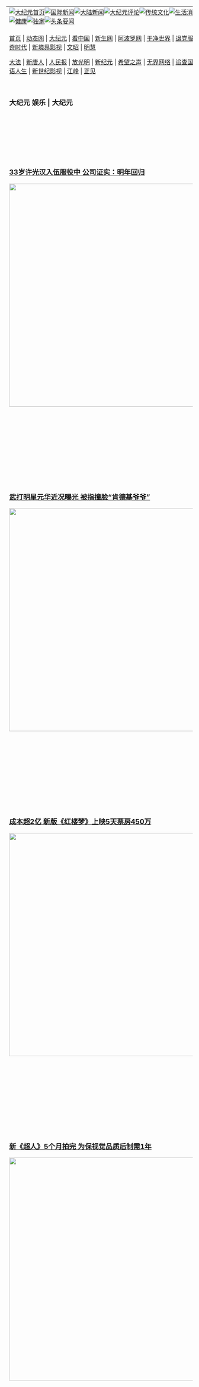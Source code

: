 <a name="1" id="1" target="_blank">&nbsp;</a> <span id="1">&nbsp;</span><table align=center border="0"><tr><td colspan="2" VALIGN=TOP><a href="https://github.com/1992513/djy/blob/master/gb/nf1351518.md#1"><img src="https://raw.githubusercontent.com/1992513/www/master/t/djy/1.jpg" title="大纪元首页" alt="大纪元首页"></a><a href="https://github.com/1992513/djy/blob/master/gb/n24hr.md#1"><img src="https://raw.githubusercontent.com/1992513/www/master/t/djy/3.jpg" title="国际新闻" alt="国际新闻"></a><a href="https://github.com/1992513/djy/blob/master/gb/nsc413.md#1"><img src="https://raw.githubusercontent.com/1992513/www/master/t/djy/4.jpg" title="大陆新闻" alt="大陆新闻"></a><a href="https://github.com/1992513/djy/blob/master/gb/news392.md#1"><img src="https://raw.githubusercontent.com/1992513/www/master/t/djy/5.jpg" title="大纪元评论" alt="大纪元评论"></a><a href="https://github.com/1992513/djy/blob/master/gb/news2007.md#1"><img src="https://raw.githubusercontent.com/1992513/www/master/t/djy/6.jpg" title="传统文化" alt="传统文化"></a><a href="https://github.com/1992513/djy/blob/master/gb/news2008.md#1"><img src="https://raw.githubusercontent.com/1992513/www/master/t/djy/7.jpg" title="生活消费" alt="生活消费"></a><a href="https://github.com/1992513/djy/blob/master/gb/ncyule.md#1"><img src="https://raw.githubusercontent.com/1992513/www/master/t/djy/8.jpg" title="娱乐休闲" alt="娱乐休闲"></a><a href="https://github.com/1992513/djy/blob/master/gb/nsc1002.md#1"><img src="https://raw.githubusercontent.com/1992513/www/master/t/djy/9.jpg" title="健康" alt="健康"></a><a href="https://github.com/1992513/djy/blob/master/gb/nf6092.md#1"><img src="https://raw.githubusercontent.com/1992513/www/master/t/djy/10a.jpg" title="独家" alt="独家"></a><a href="https://github.com/1992513/djy/blob/master/gb/nf4514.md#1"><img src="https://raw.githubusercontent.com/1992513/www/master/t/djy/12a.jpg" title="头条要闻" alt="头条要闻"></a></td></tr><tr><td colspan="2" VALIGN=TOP><p><a href="https://github.com/1992513/www/blob/master/README.md?bemznoyyv#1" target="_blank">首页</a> | <a href="https://d3siwajeg0khti.cloudfront.net/1?bruwngg" target="_blank">动态网</a> | <a href="https://dlph7fabhsbfp.cloudfront.net/2?gblukfb" target="_blank">大纪元</a> | <a href="https://dlp02mn13eakq.cloudfront.net/4?jngukl" target="_blank">看中国</a> | <a href="https://d1xqyoddjp48c4.cloudfront.net/pHh5q?rsexomlpu" target="_blank">新生网</a> | <a href="https://d3c3t179l61pwn.cloudfront.net/tktpt?waxpreu" target="_blank">阿波罗网</a> | <a href="https://d2ktwgchvgcnzd.cloudfront.net/Mjpvu?mpenmgua" target="_blank">干净世界</a> | <a href="https://d35iuueyr80mg8.cloudfront.net/10?brqvrbt" target="_blank">退党服务</a> | <a href="https://d1nvr7ffvd2d6n.cloudfront.net/Rffqf?bybdk" target="_blank">明慧广播</a> | <a href="https://d1q5zi9q4mpi9f.cloudfront.net/nw9Vn?cvmrpgnr" target="_blank">传奇时代</a> | <a href="https://d1nm4aa0eu3bxh.cloudfront.net/AF9AG?ejowc" target="_blank">新境界影视</a> | <a href="https://d1jex6syje0yji.cloudfront.net/zqMQA?syocvj" target="_blank">文昭</a> | <a href="https://d2tha3bwxphnwp.cloudfront.net/7?jbpskx" target="_blank">明慧</a></p><p><a href="https://dl1ez95kskssm.cloudfront.net/9?osndkung" target="_blank">大法</a> | <a href="https://d10efcw5kfoez9.cloudfront.net/3?zdhbmrr" target="_blank">新唐人</a> | <a href="https://doqmgyop4u892.cloudfront.net/obAhT?yegwbvdg" target="_blank">人民报</a> | <a href="https://d1dy14m1lbgtrj.cloudfront.net/xXNHu?keiphjxu" target="_blank">放光明</a> | <a href="https://dvucua6a0b85v.cloudfront.net/5?buhvhtne" target="_blank">新纪元</a> | <a href="https://dlph7fabhsbfp.cloudfront.net/6?uxbprqu" target="_blank">希望之声</a> | <a href="https://d2bd0i85jg8bcc.cloudfront.net/11?cjojvi" target="_blank">无界网络</a> | <a href="https://dlp02mn13eakq.cloudfront.net/Pueji?bsiqyayl" target="_blank">追查国际</a> | <a href="https://dlp02mn13eakq.cloudfront.net/16?nyikvoo" target="_blank">明慧之窗</a> | <a href="https://d3dnxm84b62m8k.cloudfront.net/LdvzZ?xrvur" target="_blank">细语人生</a> | <a href="https://d3t1om6knkjnq4.cloudfront.net/fBn3r?qpebyqlxo" target="_blank">新世纪影视</a> | <a href="https://duxu97yt14q37.cloudfront.net/PUWMb?olffehf" target="_blank">江峰</a> | <a href="https://d3a3umoypakbtm.cloudfront.net/8?kjwliwea" target="_blank">正见</a></p></td></tr><tr><td width="626"><h3><p><strong>大纪元  娱乐 | 大纪元</strong></p></h3></td><td VALIGN=TOP rowspan=60><a href="https://d1traiy92oq93.cloudfront.net/video/play/1034.html" target="_blank"><img  src="https://raw.githubusercontent.com/1992513/djy/master/gb/300/gudianwu.jpg" title="神韵古典舞技巧表演" alt="神韵古典舞技巧表演"></a><br><a href="https://d1traiy92oq93.cloudfront.net/video/play/1154.html" target="_blank"><img  src="https://raw.githubusercontent.com/1992513/djy/master/gb/300/9ping.jpg" title="九评共产党" alt="九评共产党"></a><br><a href="https://d1traiy92oq93.cloudfront.net/video/play/1118.html" target="_blank"><img  src="https://raw.githubusercontent.com/1992513/djy/master/gb/300/communism.jpg" title="共产主义终极目的" alt="共产主义终极目的"></a><br><a href="https://d1traiy92oq93.cloudfront.net/video/play/1.html" target="_blank"><img  src="https://raw.githubusercontent.com/1992513/djy/master/gb/300/weihuo.jpg" title="中共的伪火骗局" alt="中共的伪火骗局"></a><br><a href="https://d1traiy92oq93.cloudfront.net/video/play/2.html" target="_blank"><img  src="https://raw.githubusercontent.com/1992513/djy/master/gb/300/changzhi.jpg" title="古今奇观 藏字石" alt="古今奇观 藏字石"></a><br><a href="https://d1traiy92oq93.cloudfront.net/video/play/1044.html" target="_blank"><img  src="https://raw.githubusercontent.com/1992513/djy/master/gb/300/tianan.jpg" title="通往天安门的旅程" alt="通往天安门的旅程"></a><br><a href="https://d1traiy92oq93.cloudfront.net/video/play/49.html" target="_blank"><img  src="https://raw.githubusercontent.com/1992513/djy/master/gb/300/weilai.jpg" title="未来人的神话" alt="未来人的神话"></a><br><a href="https://d1traiy92oq93.cloudfront.net/video/play/1216.html" target="_blank"><img  src="https://raw.githubusercontent.com/1992513/djy/master/gb/300/ji-zy.jpg" title="中共罪恶的活摘" alt="中共罪恶的活摘"></a><br><a href="https://d1traiy92oq93.cloudfront.net/video/play/1080.html" target="_blank"><img  src="https://raw.githubusercontent.com/1992513/djy/master/gb/300/huozhai.jpg" title="铁证如山" alt="铁证如山"></a><br><a href="https://d1traiy92oq93.cloudfront.net/video/play/149.html" target="_blank"><img  src="https://raw.githubusercontent.com/1992513/djy/master/gb/300/4ke.jpg" title="一家四口死于中共暴政" alt="一家四口死于中共暴政"></a><br><a href="https://d1traiy92oq93.cloudfront.net/video/play/150.html" target="_blank"><img  src="https://raw.githubusercontent.com/1992513/djy/master/gb/300/jie-di.jpg" title="─弟妹相继死于中共迫害" alt="─弟妹相继死于中共迫害"></a><br><a href="https://d1traiy92oq93.cloudfront.net/video/play/154.html" target="_blank"><img  src="https://raw.githubusercontent.com/1992513/djy/master/gb/300/ma-sj.jpg" title="她们许多已经被中共迫害至死" alt="她们许多已经被中共迫害至死"></a><br><a href="https://d1traiy92oq93.cloudfront.net/video/play/153.html" target="_blank"><img  src="https://raw.githubusercontent.com/1992513/djy/master/gb/300/shuan-cxl.jpg" title="双城血泪" alt="双城血泪"></a><br><a href="https://d1traiy92oq93.cloudfront.net/video/play/21.html" target="_blank"><img  src="https://raw.githubusercontent.com/1992513/djy/master/gb/300/wu-zbh.jpg" title="震撼人心的无罪辩护" alt="震撼人心的无罪辩护"></a><br><a href="https://d1traiy92oq93.cloudfront.net/video/play/158.html" target="_blank"><img  src="https://raw.githubusercontent.com/1992513/djy/master/gb/300/6c10-720.jpg" title="中共的迫害与掩盖" alt="中共的迫害与掩盖"></a><br><a href="https://d1traiy92oq93.cloudfront.net/video/play/30.html" target="_blank"><img  src="https://raw.githubusercontent.com/1992513/djy/master/gb/300/xian-z.jpg" title="中共官员的选择" alt="中共官员的选择"></a><br><a href="https://d1traiy92oq93.cloudfront.net/video/play/3.html" target="_blank"><img  src="https://raw.githubusercontent.com/1992513/djy/master/gb/300/1400l.jpg" title="剖析中共造假" alt="剖析中共造假"></a><br><a href="https://d1traiy92oq93.cloudfront.net/video/play/1103.html" target="_blank"><img  src="https://raw.githubusercontent.com/1992513/djy/master/gb/300/425.jpg" title="万人上访真相" alt="万人上访真相"></a><br><a href="https://d1traiy92oq93.cloudfront.net/video/play/121.html" target="_blank"><img  src="https://raw.githubusercontent.com/1992513/djy/master/gb/300/qing-h.jpg" title="被中共迫害的清华学子" alt="被中共迫害的清华学子"></a><br><a href="https://d1traiy92oq93.cloudfront.net/video/play/14.html" target="_blank"><img  src="https://raw.githubusercontent.com/1992513/djy/master/gb/300/jian-z513.jpg" title="见证五月十三日" alt="见证五月十三日"></a><br><a href="https://d1traiy92oq93.cloudfront.net/video/play/1096.html" target="_blank"><img  src="https://raw.githubusercontent.com/1992513/djy/master/gb/300/gongfu.jpg" title="功夫 寻道" alt="功夫 寻道"></a><br><a href="https://d1traiy92oq93.cloudfront.net/video/play/1104.html" target="_blank"><img  src="https://raw.githubusercontent.com/1992513/djy/master/gb/300/guangguimian.jpg" title="歌唱家人生奇迹" alt="歌唱家人生奇迹"></a><br><a href="https://d1traiy92oq93.cloudfront.net/video/play/163.html" target="_blank"><img  src="https://raw.githubusercontent.com/1992513/djy/master/gb/300/ming-jjy.jpg" title="名校精英的选择" alt="名校精英的选择"></a><br><a href="https://d1traiy92oq93.cloudfront.net/video/play/18.html" target="_blank"><img  src="https://raw.githubusercontent.com/1992513/djy/master/gb/300/yin-lj.jpg" title="音乐之家的故事" alt="音乐之家的故事"></a><br><a href="https://d1traiy92oq93.cloudfront.net/video/play/33.html" target="_blank"><img  src="https://raw.githubusercontent.com/1992513/djy/master/gb/300/ming-hsf.jpg" title="平凡中的不平凡" alt="平凡中的不平凡"></a><br><a href="https://github.com/1992513/www/blob/master/README.md?dfh#9" target="_blank"><img  src="https://raw.githubusercontent.com/1992513/djy/master/gb/300/yong-h.jpg" title="永恒的见证"  alt="永恒的见证"></a><br><a href="https://github.com/1992513/djy/blob/master/gb/13/9/29/n3974789.md?dfh#1" target="_blank"><img  src="https://raw.githubusercontent.com/1992513/djy/master/gb/300/shang-lnz.jpg" title="善良女子被中共投男牢"  alt="善良女子被中共投男牢"></a><br><a href="https://github.com/1992513/djy/blob/master/gb/16/3/16/n4663449.md?dfh#1" target="_blank"><img  src="https://raw.githubusercontent.com/1992513/djy/master/gb/300/huo-z3.jpg" title="警卫目击中共活摘"  alt="警卫目击中共活摘"></a><br><a href="https://github.com/1992513/djy/blob/master/gb/16/8/7/n8177641.md?dfh#1" target="_blank"><img  src="https://raw.githubusercontent.com/1992513/djy/master/gb/300/huo-z4.jpg" title="证人描述活摘恐怖"  alt="证人描述活摘恐怖"></a><br><a href="https://github.com/1992513/djy/blob/master/gb/10/4/19/n2881569.md?dfh#1" target="_blank"><img  src="https://raw.githubusercontent.com/1992513/djy/master/gb/300/huo-z1.jpg" title="揭开活摘器官黑幕"  alt="揭开活摘器官黑幕"></a><br><a href="https://github.com/1992513/djy/blob/master/gb/10/11/7/n3077476.md?dfh#1" target="_blank"><img  src="https://raw.githubusercontent.com/1992513/djy/master/gb/300/ma-ks.jpg" title="马克思的成魔之路"  alt="马克思的成魔之路"></a><br><a href="https://github.com/1992513/djy/blob/master/gb/18/5/10/n10381511.md?dfh#1" target="_blank"><img  src="https://raw.githubusercontent.com/1992513/djy/master/gb/300/st1.jpg" title="关注三亿人三退"  alt="关注三亿人三退"></a><br><a href="https://github.com/1992513/djy/blob/master/gb/18/3/21/n10237682.md?dfh#1" target="_blank"><img  src="https://raw.githubusercontent.com/1992513/djy/master/gb/300/jie-t.jpg" title="解体中共复兴中华"  alt="解体中共复兴中华"></a><br><a href="https://github.com/1992513/djy/blob/master/gb/9/2/9/n2422991.md?dfh#1" target="_blank"><img  src="https://raw.githubusercontent.com/1992513/djy/master/gb/300/gao-zs.jpg" title="中共迫害良心律师"  alt="中共迫害良心律师"></a><br><a href="https://github.com/1992513/djy/blob/master/gb/18/12/9/n10900044.md?dfh#1" target="_blank"><img  src="https://raw.githubusercontent.com/1992513/djy/master/gb/300/sj1.jpg" title="三百多万人举报江泽民"  alt="三百多万人举报江泽民"></a><br><a href="https://github.com/1992513/djy/blob/master/gb/18/8/28/n10672014.md?dfh#1" target="_blank"><img  src="https://raw.githubusercontent.com/1992513/djy/master/gb/300/sj2.jpg" title="这些官员为何起诉江泽民"  alt="这些官员为何起诉江泽民"></a><br><a href="https://github.com/1992513/djy/blob/master/gb/8/12/18/n2367165.md?dfh#1" target="_blank"><img  src="https://raw.githubusercontent.com/1992513/djy/master/gb/300/liangan.jpg" title="海峡两岸的强烈反差"  alt="海峡两岸的强烈反差"></a><br><a href="https://github.com/1992513/djy/blob/master/gb/15/12/10/n4593139.md?dfh#1" target="_blank"><img  src="https://raw.githubusercontent.com/1992513/djy/master/gb/300/jia-ndzl.jpg" title="加拿大总理的贺信"  alt="加拿大总理的贺信"></a><br><a href="https://github.com/1992513/djy/blob/master/gb/11/6/17/n3289382.md?dfh#1" target="_blank"><img  src="https://raw.githubusercontent.com/1992513/djy/master/gb/300/xiao-wd.jpg" title="探寻真相兼听则明"  alt="探寻真相兼听则明"></a><br><a href="https://github.com/1992513/djy/blob/master/gb/18/10/27/n10812623.md?dfh#1" target="_blank"><img  src="https://raw.githubusercontent.com/1992513/djy/master/gb/300/yindu.jpg" title="印度媒体报道东方"  alt="印度媒体报道东方"></a><br><a href="https://github.com/1992513/djy/blob/master/gb/18/6/9/n10469652.md?dfh#1" target="_blank"><img  src="https://raw.githubusercontent.com/1992513/djy/master/gb/300/xie-j.jpg" title="不一样的海外校园"  alt="不一样的海外校园"></a><br><a href="https://github.com/1992513/djy/blob/master/gb/7/4/5/n1669415.md?dfh#1" target="_blank"><img  src="https://raw.githubusercontent.com/1992513/djy/master/gb/300/li-up.jpg" title="从大师到徒弟的传奇"  alt="从大师到徒弟的传奇"></a><br><a href="https://github.com/1992513/djy/blob/master/gb/17/5/26/n9191512.md?dfh#1" target="_blank"><img  src="https://raw.githubusercontent.com/1992513/djy/master/gb/300/zfl2.jpg" title="亿万人与东方一本奇书"  alt="亿万人与东方一本奇书"></a><br><a href="https://github.com/1992513/djy/blob/master/gb/13/11/27/n4020290.md?dfh#1" target="_blank"><img  src="https://raw.githubusercontent.com/1992513/djy/master/gb/300/zhen-h.jpg" title="大陆见不到的震撼场面"  alt="大陆见不到的震撼场面"></a><br><a href="https://github.com/1992513/djy/blob/master/gb/15/7/17/n4482910.md?dfh#1" target="_blank"><img  src="https://raw.githubusercontent.com/1992513/djy/master/gb/300/dalu-sk.jpg" title="人心向善 大陆当初盛况"  alt="人心向善 大陆当初盛况"></a><br><a href="https://github.com/1992513/djy/blob/master/gb/19/1/5/n10955468.md?dfh#1" target="_blank"><img  src="https://raw.githubusercontent.com/1992513/djy/master/gb/300/zfl1.jpg" title="追寻真理 这书讲什么"  alt="追寻真理 这书讲什么"></a><br><a href="https://github.com/1992513/www/blob/master/README.md?dfh#1" target="_blank"><img  src="https://raw.githubusercontent.com/1992513/djy/master/gb/300/fq1.jpg" title="下载免费翻墙软件"  alt="下载免费翻墙软件"></a><br></td></tr>
<tr><td><h3><a href="https://github.com/1992513/djy/blob/master/gb/24/8/21/n14314963.md#1" target="_blank">33岁许光汉入伍服役中 公司证实：明年回归</a><br></h3><a href="https://github.com/1992513/djy/blob/master/gb/24/8/21/n14314963.md#1" target="_blank"><img width="600" src="https://i.epochtimes.com/assets/uploads/2024/08/id14314966-240722050116100311-600x400.jpg"></a></td></tr>
<tr><td><h3><a href="https://github.com/1992513/djy/blob/master/gb/24/8/20/n14314717.md#1" target="_blank">武打明星元华近况曝光 被指撞脸“肯德基爷爷”</a><br></h3><a href="https://github.com/1992513/djy/blob/master/gb/24/8/20/n14314717.md#1" target="_blank"><img width="600" src="https://i.epochtimes.com/assets/uploads/2024/08/id14314766-yuan-hua-600x400.jpg"></a></td></tr>
<tr><td><h3><a href="https://github.com/1992513/djy/blob/master/gb/24/8/20/n14314684.md#1" target="_blank">成本超2亿 新版《红楼梦》上映5天票房450万</a><br></h3><a href="https://github.com/1992513/djy/blob/master/gb/24/8/20/n14314684.md#1" target="_blank"><img width="600" src="https://i.epochtimes.com/assets/uploads/2024/08/id14314714-hong-loumeng-600x400.jpg"></a></td></tr>
<tr><td><h3><a href="https://github.com/1992513/djy/blob/master/gb/24/8/20/n14314301.md#1" target="_blank">新《超人》5个月拍完 为保视觉品质后制需1年</a><br></h3><a href="https://github.com/1992513/djy/blob/master/gb/24/8/20/n14314301.md#1" target="_blank"><img width="600" src="https://i.epochtimes.com/assets/uploads/2011/08/1108050429471487-600x400.jpg"></a></td></tr>
<tr><td><h3><a href="https://github.com/1992513/djy/blob/master/gb/24/8/20/n14314307.md#1" target="_blank">林志玲推动儿少心理健康 分享“情绪3连问”</a><br></h3><a href="https://github.com/1992513/djy/blob/master/gb/24/8/20/n14314307.md#1" target="_blank"><img width="600" src="https://i.epochtimes.com/assets/uploads/2024/08/id14314694-2406010928091487-600x400.jpg"></a></td></tr>
<tr><td><h3><p><strong>大纪元   娱乐要闻</strong></p></h3></td></tr><tr><td><h4>
<a href="https://github.com/1992513/djy/blob/master/gb/24/8/21/n14315218.md#1" target="_blank"><img width="195" src="https://i.epochtimes.com/assets/uploads/2024/08/id14315237-2408210908431487-320x200.jpg"></a>
<a href="https://github.com/1992513/djy/blob/master/gb/24/8/21/n14315035.md#1" target="_blank"><img width="195" src="https://i.epochtimes.com/assets/uploads/2024/08/id14315057-2402050938171487-320x200.jpg"></a>
<a href="https://github.com/1992513/djy/blob/master/gb/24/8/20/n14314434.md#1" target="_blank"><img width="195" src="https://i.epochtimes.com/assets/uploads/2024/08/id14314436-2408200811501487-320x200.jpg"></a>
<a href="https://github.com/1992513/djy/blob/master/gb/24/8/20/n14314263.md#1" target="_blank"><img width="195" src="https://i.epochtimes.com/assets/uploads/2024/08/id14314362-240210024538100707-320x200.jpg"></a>
<a href="https://github.com/1992513/djy/blob/master/gb/24/8/20/n14313994.md#1" target="_blank"><img width="195" src="https://i.epochtimes.com/assets/uploads/2022/08/id13792804-GettyImages-1411555794-320x200.jpg"></a>
<a href="https://github.com/1992513/djy/blob/master/gb/24/8/19/n14313596.md#1" target="_blank"><img width="195" src="https://i.epochtimes.com/assets/uploads/2024/08/id14313677-230302042552100707-320x200.jpg"></a>
<tr><td><h3><p><strong>大纪元娱乐休闲  影视评论</strong></p></h3></td></tr>
<tr><td><h4><a href="https://github.com/1992513/djy/blob/master/gb/24/8/17/n14312823.md#1" target="_blank"><img src="https://i.epochtimes.com/assets/uploads/2024/08/id14312833-UNN_20220428_01677_R2-320x200.jpg"><br>《当我们盟在一起》影评：建筑工人也能转型当间谍</a></h4></td></tr>
<tr><td><h4><a href="https://github.com/1992513/djy/blob/master/gb/24/8/8/n14307416.md#1" target="_blank"><img src="https://i.epochtimes.com/assets/uploads/2024/08/id14307429-04-320x200.png"><br>《九命猫的奇幻旅程》影评：不断投胎让“捣蛋猫”变“英雄猫”</a></h4></td></tr>
<tr><td><h4><a href="https://github.com/1992513/djy/blob/master/gb/24/8/5/n14305271.md#1" target="_blank"><img src="https://i.epochtimes.com/assets/uploads/2024/08/id14305272-cacd4fe92f084e7ee5a9b9139ec2d672.jpeg"><br>《莎莉》影评：就算无人等候 也要心拥光明月</a></h4></td></tr>
<tr><td><h3><p><strong>大纪元娱乐休闲  精彩图文</strong></p></h3></td></tr>
<tr><td><h4><a href="https://github.com/1992513/djy/blob/master/gb/24/7/22/n14295960.md#1" target="_blank"><img src="https://i.epochtimes.com/assets/uploads/2024/07/id14295992-2406200240181487-320x200.jpg"><br> 黄镫辉学算命体会人生 领悟“修炼心性”可改运</a></h4></td></tr>
<tr><td><h4><a href="https://github.com/1992513/djy/blob/master/gb/24/7/5/n14284715.md#1" target="_blank"><img src="https://i.epochtimes.com/assets/uploads/2022/06/id13754411-GettyImages-901332390-320x200.jpg"><br> 巨石强森为4岁临终粉丝献唱 录视频暖举获赞</a></h4></td></tr>
<tr><td><h4><a href="https://github.com/1992513/djy/blob/master/gb/24/6/29/n14279852.md#1" target="_blank"><img src="https://i.epochtimes.com/assets/uploads/2024/06/id14280257-20240629-mark-djy01-320x200.jpg"><br> 组图：第35届金曲奖星光大道 众星竞艳</a></h4></td></tr>
<tr><td><h4><a href="https://github.com/1992513/djy/blob/master/gb/24/5/16/n14251871.md#1" target="_blank"><img src="https://i.epochtimes.com/assets/uploads/2024/05/id14251888-20240516-TaiwanPlus-01-320x200.jpg"><br> 林柏宏当年青涩模样曝光 因一契机意外成演员</a></h4></td></tr>
</h4></td></tr><tr><td><h3><p><strong>大纪元娱乐休闲  最新文章</strong></p></h3></td></tr>
<tr><td><h4><a href="https://github.com/1992513/djy/blob/master/gb/24/8/20/n14314684.md#1" target="_blank">成本超2亿 新版《红楼梦》上映5天票房450万</a></h4></td></tr>
<tr><td><h4><a href="https://github.com/1992513/djy/blob/master/gb/24/8/19/n14313950.md#1" target="_blank">进军大银幕票房翻车 张若昀被劝回去拍剧</a></h4></td></tr>
<tr><td><h4><a href="https://github.com/1992513/djy/blob/master/gb/24/8/17/n14313092.md#1" target="_blank">同步晒礼服和戒指 赵丽颖被传与冯绍峰复合？</a></h4></td></tr>
<tr><td><h4><a href="https://github.com/1992513/djy/blob/master/gb/24/8/17/n14313061.md#1" target="_blank">徐峥回应新片消费苦难：没看电影直接喷不公平</a></h4></td></tr>
<tr><td><h4><a href="https://github.com/1992513/djy/blob/master/gb/24/8/21/n14315155.md#1" target="_blank">PLAVE为粉丝写新曲获佳绩 荣宰演MV又献祝福</a></h4></td></tr>
<tr><td><h4><a href="https://github.com/1992513/djy/blob/master/gb/24/8/21/n14315002.md#1" target="_blank">孔灿与WM娱乐个人合约告终 继续B1A4活动</a></h4></td></tr>
<tr><td><h4><a href="https://github.com/1992513/djy/blob/master/gb/24/8/20/n14314623.md#1" target="_blank">PLAVE以新歌首获TOP100榜冠军 七曲入前十名</a></h4></td></tr>
<tr><td><h4><a href="https://github.com/1992513/djy/blob/master/gb/24/8/20/n14314384.md#1" target="_blank">全钟瑞于新剧饰王后 池昌旭改形象演蓄胡君王</a></h4></td></tr>
<tr><td><h4><a href="https://github.com/1992513/djy/blob/master/gb/24/8/21/n14315274.md#1" target="_blank">新任小姐姐阿喜与粿粿分组 一探台中隐藏景点</a></h4></td></tr>
<tr><td><h4><a href="https://github.com/1992513/djy/blob/master/gb/24/8/21/n14315218.md#1" target="_blank">《柠檬草》入选釜山影展聚焦单元 今释成发版MV</a></h4></td></tr>
<tr><td><h4><a href="https://github.com/1992513/djy/blob/master/gb/24/8/21/n14314945.md#1" target="_blank">原《复仇者联盟5》“尚气”曾被定位主要人物</a></h4></td></tr>
<tr><td><h4><a href="https://github.com/1992513/djy/blob/master/gb/24/8/21/n14314771.md#1" target="_blank">传黑豹系列《瓦干达世界》真人影集筹备中</a></h4></td></tr>
<tr><td><h4><a href="https://github.com/1992513/djy/blob/master/gb/24/8/21/n14315274.md#1" target="_blank">新任小姐姐阿喜与粿粿分组 一探台中隐藏景点</a></h4></td></tr>
<tr><td><h4><a href="https://github.com/1992513/djy/blob/master/gb/24/8/21/n14315218.md#1" target="_blank">《柠檬草》入选釜山影展聚焦单元 今释成发版MV</a></h4></td></tr>
<tr><td><h4><a href="https://github.com/1992513/djy/blob/master/gb/24/8/21/n14315137.md#1" target="_blank">邱锋泽赴日与蔡思韵扮恋人 拍出史上最累MV</a></h4></td></tr>
<tr><td><h4><a href="https://github.com/1992513/djy/blob/master/gb/24/8/21/n14315035.md#1" target="_blank">梁静茹无预警关闭IG、脸书 经纪公司代回应</a></h4></td></tr>
<tr><td><h4><a href="https://github.com/1992513/djy/blob/master/gb/24/8/21/n14315121.md#1" target="_blank">目黑莲身体不适缺席Snow Man直播 戏剧延播</a></h4></td></tr>
<tr><td><h4><a href="https://github.com/1992513/djy/blob/master/gb/24/8/21/n14314988.md#1" target="_blank">Snow Man两张单曲首周卖破百万张 男歌手首例</a></h4></td></tr>
<tr><td><h4><a href="https://github.com/1992513/djy/blob/master/gb/24/8/20/n14314166.md#1" target="_blank">韩团为在日本出道上竞赛节目 张根硕当主持人</a></h4></td></tr>
<tr><td><h4><a href="https://github.com/1992513/djy/blob/master/gb/24/8/19/n14313732.md#1" target="_blank">田中千绘拿到居留证 爱卤肉饭返日待不了一周</a></h4></td></tr>
<tr><td><h4><a href="https://github.com/1992513/djy/blob/master/gb/24/8/21/n14315137.md#1" target="_blank">邱锋泽赴日与蔡思韵扮恋人 拍出史上最累MV</a></h4></td></tr>
<tr><td><h4><a href="https://github.com/1992513/djy/blob/master/gb/24/8/21/n14315035.md#1" target="_blank">梁静茹无预警关闭IG、脸书 经纪公司代回应</a></h4></td></tr>
<tr><td><h4><a href="https://github.com/1992513/djy/blob/master/gb/24/8/20/n14314502.md#1" target="_blank">台湾女团babyMINT出道 詹仁雄、木木到场祝贺</a></h4></td></tr>
<tr><td><h4><a href="https://github.com/1992513/djy/blob/master/gb/24/8/19/n14313576.md#1" target="_blank">甫唱完海外场 张清芳将返台北小巨蛋再开唱</a></h4></td></tr>
<tr><td><h3><p><strong>大纪元娱乐休闲  一周热门</strong></p></h3></td></tr>
<tr><td><h4><a href="https://github.com/1992513/djy/blob/master/gb/24/8/15/n14311374.md#1" target="_blank">成龙新片《传说》大陆收官 亏损或超3亿元</a></h4></td></tr>
<tr><td><h4><a href="https://github.com/1992513/djy/blob/master/gb/24/8/17/n14313092.md#1" target="_blank">同步晒礼服和戒指 赵丽颖被传与冯绍峰复合？</a></h4></td></tr>
<tr><td><h4><a href="https://github.com/1992513/djy/blob/master/gb/24/8/15/n14312011.md#1" target="_blank">“越录越害怕”大陆男星刘宇宁录综艺内心崩溃</a></h4></td></tr>
<tr><td><h4><a href="https://github.com/1992513/djy/blob/master/gb/24/8/15/n14312053.md#1" target="_blank">导演大作票房翻车 邓超回归当演员</a></h4></td></tr>
<tr><td><h4><a href="https://github.com/1992513/djy/blob/master/gb/24/8/19/n14313950.md#1" target="_blank">进军大银幕票房翻车 张若昀被劝回去拍剧</a></h4></td></tr>
<tr><td><h4><a href="https://github.com/1992513/djy/blob/master/gb/24/8/17/n14313104.md#1" target="_blank">韩星2024年剧酬排名曝光 金秀贤居冠</a></h4></td></tr>
<tr><td><h4><a href="https://github.com/1992513/djy/blob/master/gb/24/8/16/n14312608.md#1" target="_blank">关晓彤饰贾元春 新《红楼梦》9小时票房仅90万</a></h4></td></tr>
<tr><td><h4><a href="https://github.com/1992513/djy/blob/master/gb/24/8/15/n14312093.md#1" target="_blank">市场低迷大陆资金撤退 谢霆锋两部港片被叫停</a></h4></td></tr>
<tr><td><h4><a href="https://github.com/1992513/djy/blob/master/gb/24/8/20/n14314684.md#1" target="_blank">成本超2亿 新版《红楼梦》上映5天票房450万</a></h4></td></tr>
<tr><td><h4><a href="https://github.com/1992513/djy/blob/master/gb/24/8/17/n14312668.md#1" target="_blank">《死侍与金钢狼》全球票房破10亿 再创新纪录</a></h4></td></tr>
<tr><td><h3><a href="https://github.com/1992513/djy/blob/master/gb/ncyule.md#1">上一页</a>&nbsp;&nbsp;1 &nbsp;&nbsp;<a href="https://github.com/1992513/djy/blob/master/gb/ncyule_2.md#1">2</a>&nbsp;&nbsp;<a href="https://github.com/1992513/djy/blob/master/gb/ncyule_3.md#1">3</a>&nbsp;&nbsp;<a href="https://github.com/1992513/djy/blob/master/gb/ncyule_4.md#1">4</a>&nbsp;&nbsp;<a href="https://github.com/1992513/djy/blob/master/gb/ncyule_5.md#1">5</a>&nbsp;&nbsp;<a href="https://github.com/1992513/djy/blob/master/gb/ncyule_6.md#1">6</a>&nbsp;&nbsp;<a href="https://github.com/1992513/djy/blob/master/gb/ncyule_7.md#1">7</a>&nbsp;&nbsp;<a href="https://github.com/1992513/djy/blob/master/gb/ncyule_8.md#1">8</a>&nbsp;&nbsp;<a href="https://github.com/1992513/djy/blob/master/gb/ncyule_9.md#1">9</a>&nbsp;&nbsp;<a href="https://github.com/1992513/djy/blob/master/gb/ncyule_10.md#1">10</a>&nbsp;&nbsp;<a href="https://github.com/1992513/djy/blob/master/gb/ncyule_2.md#1">下一页</a></h3></td></tr>
</table><div align="center"><h4>手机上长按并复制下列链接或二维码分享本文章：</h4>https://github.com/1992513/djy/blob/master/gb/ncyule.md#1<br><a href="https://github.com/1992513/djy/blob/master/gb/ncyule.md#1"><img src="https://quickchart.io/qr?size=256&text=https://github.com/1992513/djy/blob/master/gb/ncyule.md%231" title="分享本文章"></a><br>原文地址： <a href="https://www.epochtimes.com/gb/ncyule.htm">https://www.epochtimes.com/gb/ncyule.htm</a>    （国内需<a href="https://github.com/1992513/www/blob/master/README.md#8">下载翻墙软件</a>才能访问）</div>
